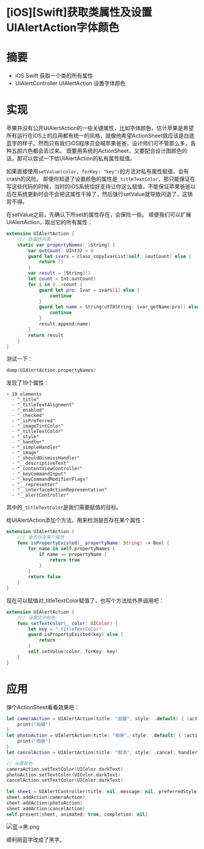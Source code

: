 # [iOS][Swift]获取类属性及设置UIAlertAction字体颜色

# 摘要

- iOS Swift 获取一个类的所有属性
- UIAlertController UIAlertAction 设置字体颜色

# 实现

苹果并没有公开UIAlertAction的一些关键属性，比如字体颜色，估计苹果是希望所有运行在iOS上的应用都有统一的风格，就像他希望ActionSheet就应该是白底蓝字的样子。然而只有我们iOS程序员会喊苹果爸爸，设计师们可不管那么多，各种五颜六色都会丢过来。
既要用系统的ActionSheet，又要配合设计图颜色的话，那可以尝试一下给UIAlertAction的私有属性赋值。

如果直接使用`setValue(color, forKey: "key")`的方法对私有属性赋值，会有crash的风险。
即便你知道了设置颜色的属性是`_titleTextColor`，那只能保证在写这些代码的时候，当时的iOS系统恰好支持让你这么赋值，不能保证苹果爸爸以后在系统更新时会不会把这属性干掉了，然后强行setValue就导致闪退了，这锅背不得。

在setValue之前，先确认下所set的属性存在，会保险一些。
顺便我们可以扩展UIAlertAction，取出它的所有属性：
```swift
extension UIAlertAction {
    /// 取属性列表
    static var propertyNames: [String] {
        var outCount: UInt32 = 0
        guard let ivars = class_copyIvarList(self, &outCount) else {
            return []
        }
        var result = [String]()
        let count = Int(outCount)
        for i in 0..<count {
            guard let pro: Ivar = ivars[i] else {
                continue
            }
            guard let name = String(utf8String: ivar_getName(pro)) else {
                continue
            }
            result.append(name)
        }
        return result
    }
}
```

测试一下：
```swift
dump(UIAlertAction.propertyNames)
```
发现了19个属性：
```
▿ 19 elements
  - "_title"
  - "_titleTextAlignment"
  - "_enabled"
  - "_checked"
  - "_isPreferred"
  - "_imageTintColor"
  - "_titleTextColor"
  - "_style"
  - "_handler"
  - "_simpleHandler"
  - "_image"
  - "_shouldDismissHandler"
  - "__descriptiveText"
  - "_contentViewController"
  - "_keyCommandInput"
  - "_keyCommandModifierFlags"
  - "__representer"
  - "__interfaceActionRepresentation"
  - "__alertController"
```

其中的`_titleTextColor`是我们需要赋值的目标。

给UIAlertAction添加个方法，用来检测是否存在某个属性：
```swift
extension UIAlertAction {
    /// 是否存在某个属性
    func isPropertyExisted(_ propertyName: String) -> Bool {
        for name in self.propertyNames {
            if name == propertyName {
                return true
            }
        }
        return false
    }
}
```

现在可以赋值对_titleTextColor赋值了，也写个方法给外界调用吧：
```swift
extension UIAlertAction {
    /// 设置文字颜色
    func setTextColor(_ color: UIColor) {
        let key = "_titleTextColor"
        guard isPropertyExisted(key) else {
            return
        }
        self.setValue(color, forKey: key)
    }
}
```

# 应用

弹个ActionSheet看看效果吧：

```swift
let cameraAction = UIAlertAction(title: "拍摄", style: .default) { (action) in
    print("拍摄")
}
let photoAction = UIAlertAction(title: "相册", style: .default) { (action) in
    print("相册")
}
let cancelAction = UIAlertAction(title: "取消", style: .cancel, handler: nil)

// 设置颜色
cameraAction.setTextColor(UIColor.darkText)
photoAction.setTextColor(UIColor.darkText)
cancelAction.setTextColor(UIColor.darkText)
        
let sheet = UIAlertController(title: nil, message: nil, preferredStyle: .actionSheet)
sheet.addAction(cameraAction)
sheet.addAction(photoAction)
sheet.addAction(cancelAction)
self.present(sheet, animated: true, completion: nil)
```

![蓝->黑.png](https://github.com/JiongXing/UIAlertActionExtension/raw/master/Screenshots/蓝字->黑字.png)

顺利把蓝字改成了黑字。
